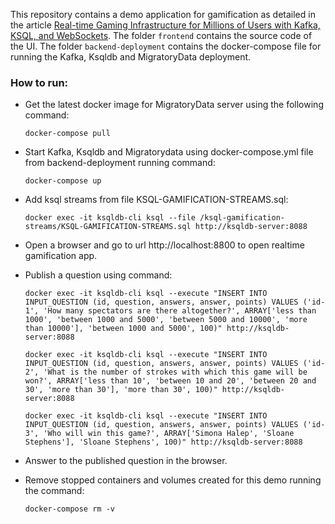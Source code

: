 This repository contains a demo application for gamification as detailed in the article [Real-time Gaming Infrastructure for Millions of Users with Kafka, KSQL, and WebSockets](#). The folder `frontend` contains the source code of the UI. The folder `backend-deployment` contains the docker-compose file for running the Kafka, Ksqldb and MigratoryData deployment.

### How to run:

- Get the latest docker image for MigratoryData server using the following command:
      
      docker-compose pull

- Start Kafka, Ksqldb and Migratorydata using docker-compose.yml file from backend-deployment running command:

      docker-compose up

- Add ksql streams from file KSQL-GAMIFICATION-STREAMS.sql:

      docker exec -it ksqldb-cli ksql --file /ksql-gamification-streams/KSQL-GAMIFICATION-STREAMS.sql http://ksqldb-server:8088

- Open a browser and go to url http://localhost:8800 to open realtime gamification app.

- Publish a question using command:

      docker exec -it ksqldb-cli ksql --execute "INSERT INTO INPUT_QUESTION (id, question, answers, answer, points) VALUES ('id-1', 'How many spectators are there altogether?', ARRAY['less than 1000', 'between 1000 and 5000', 'between 5000 and 10000', 'more than 10000'], 'between 1000 and 5000', 100)" http://ksqldb-server:8088

      docker exec -it ksqldb-cli ksql --execute "INSERT INTO INPUT_QUESTION (id, question, answers, answer, points) VALUES ('id-2', 'What is the number of strokes with which this game will be won?', ARRAY['less than 10', 'between 10 and 20', 'between 20 and 30', 'more than 30'], 'more than 30', 100)" http://ksqldb-server:8088

      docker exec -it ksqldb-cli ksql --execute "INSERT INTO INPUT_QUESTION (id, question, answers, answer, points) VALUES ('id-3', 'Who will win this game?', ARRAY['Simona Halep', 'Sloane Stephens'], 'Sloane Stephens', 100)" http://ksqldb-server:8088

- Answer to the published question in the browser.

- Remove stopped containers and volumes created for this demo running the command:
      
      docker-compose rm -v
